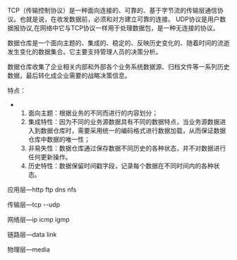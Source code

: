 TCP（传输控制协议）是一种面向连接的、可靠的、基于字节流的传输层通信协议。也就是说，在收发数据前，必须和对方建立可靠的连接。
UDP协议是用户数据报协议,在网络中它与TCP协议一样用于处理数据包，是一种无连接的协议。

数据仓库是一个面向主题的、集成的、稳定的、反映历史变化的、随着时间的流逝发生变化的数据集合。它主要支持管理人员的决策分析。

数据仓库收集了企业相关内部和外部各个业务系统数据源、归档文件等一系列历史数据，最后转化成企业需要的战略决策信息。

特点：

- 1. 面向主题：根据业务的不同而进行的内容划分；
  2. 集成特性：因为不同的业务源数据具有不同的数据特点，当业务源数据进入到数据仓库时，需要采用统一的编码格式进行数据加载，从而保证数据仓库中数据的唯一性；
  3. 非易失性：数据仓库通过保存数据不同历史的各种状态，并不对数据进行任何更新操作。
  4. 历史特性：数据保留时间戳字段，记录每个数据在不同时间内的各种状态。

应用层—http ftp dns nfs

传输层—tcp --udp

网络层—ip icmp igmp

链路层—data link

物理层—media



